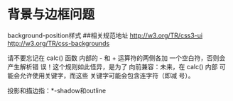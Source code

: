 # 背景与边框问题
background-position样式
##相关规范地址
http://w3.org/TR/css3-ui
http://w3.org/TR/css-backgrounds


请不要忘记在 calc() 函数
内部的 - 和 + 运算符的两侧各加
一个空白符，否则会产生解析错
误！这个规则如此怪异，是为了
向前兼容：未来，在 calc() 内部
可能会允许使用关键字，而这些
关键字可能会包含连字符（即减
号）。


投影和描边指：*-shadow和outline